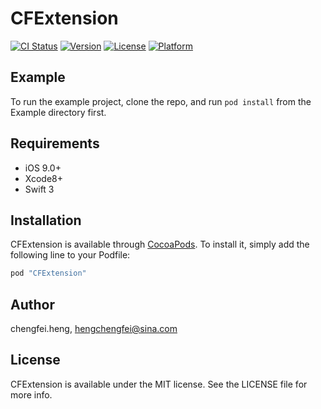 # CFExtension

[![CI Status](http://img.shields.io/travis/chengfei.heng/CFExtension.svg?style=flat)](https://travis-ci.org/chengfei.heng/CFExtension)
[![Version](https://img.shields.io/cocoapods/v/CFExtension.svg?style=flat)](http://cocoapods.org/pods/CFExtension)
[![License](https://img.shields.io/cocoapods/l/CFExtension.svg?style=flat)](http://cocoapods.org/pods/CFExtension)
[![Platform](https://img.shields.io/cocoapods/p/CFExtension.svg?style=flat)](http://cocoapods.org/pods/CFExtension)

## Example

To run the example project, clone the repo, and run `pod install` from the Example directory first.

## Requirements

- iOS 9.0+
- Xcode8+
- Swift 3

## Installation

CFExtension is available through [CocoaPods](http://cocoapods.org). To install
it, simply add the following line to your Podfile:

```ruby
pod "CFExtension"
```

## Author

chengfei.heng, hengchengfei@sina.com

## License

CFExtension is available under the MIT license. See the LICENSE file for more info.

